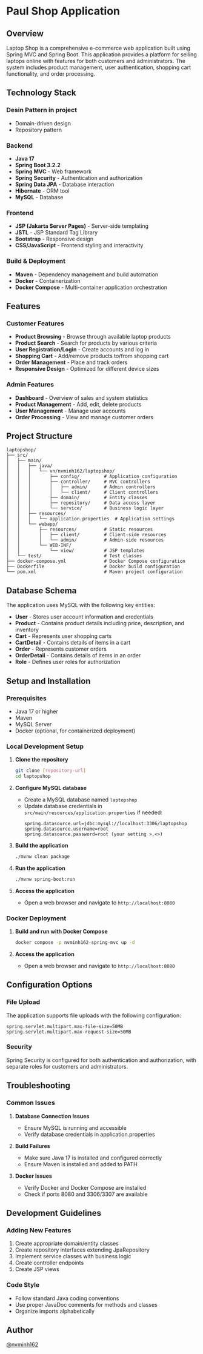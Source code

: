 # Paul Shop Application

## Overview
Laptop Shop is a comprehensive e-commerce web application built using Spring MVC and Spring Boot. This application provides a platform for selling laptops online with features for both customers and administrators. The system includes product management, user authentication, shopping cart functionality, and order processing.

## Technology Stack

### Desin Pattern in project
- Domain-driven design
- Repository pattern

### Backend
- **Java 17**
- **Spring Boot 3.2.2**
- **Spring MVC** - Web framework
- **Spring Security** - Authentication and authorization
- **Spring Data JPA** - Database interaction
- **Hibernate** - ORM tool
- **MySQL** - Database

### Frontend
- **JSP (Jakarta Server Pages)** - Server-side templating
- **JSTL** - JSP Standard Tag Library
- **Bootstrap** - Responsive design
- **CSS/JavaScript** - Frontend styling and interactivity

### Build & Deployment
- **Maven** - Dependency management and build automation
- **Docker** - Containerization
- **Docker Compose** - Multi-container application orchestration

## Features

### Customer Features
- **Product Browsing** - Browse through available laptop products
- **Product Search** - Search for products by various criteria
- **User Registration/Login** - Create accounts and log in
- **Shopping Cart** - Add/remove products to/from shopping cart
- **Order Management** - Place and track orders
- **Responsive Design** - Optimized for different device sizes

### Admin Features
- **Dashboard** - Overview of sales and system statistics
- **Product Management** - Add, edit, delete products
- **User Management** - Manage user accounts
- **Order Processing** - View and manage customer orders

## Project Structure

```
laptopshop/
├── src/
│   ├── main/
│   │   ├── java/
│   │   │   └── vn/nvminh162/laptopshop/
│   │   │       ├── config/         # Application configuration
│   │   │       ├── controller/     # MVC controllers
│   │   │       │   ├── admin/      # Admin controllers
│   │   │       │   └── client/     # Client controllers
│   │   │       ├── domain/         # Entity classes
│   │   │       ├── repository/     # Data access layer
│   │   │       └── service/        # Business logic layer
│   │   ├── resources/
│   │   │   └── application.properties  # Application settings
│   │   └── webapp/
│   │       ├── resources/          # Static resources
│   │       │   ├── client/         # Client-side resources
│   │       │   └── admin/          # Admin-side resources
│   │       └── WEB-INF/
│   │           └── view/           # JSP templates
│   └── test/                       # Test classes
├── docker-compose.yml              # Docker Compose configuration
├── Dockerfile                      # Docker build configuration
└── pom.xml                         # Maven project configuration
```

## Database Schema
The application uses MySQL with the following key entities:
- **User** - Stores user account information and credentials
- **Product** - Contains product details including price, description, and inventory
- **Cart** - Represents user shopping carts
- **CartDetail** - Contains details of items in a cart
- **Order** - Represents customer orders
- **OrderDetail** - Contains details of items in an order
- **Role** - Defines user roles for authorization

## Setup and Installation

### Prerequisites
- Java 17 or higher
- Maven
- MySQL Server
- Docker (optional, for containerized deployment)

### Local Development Setup

1. **Clone the repository**
   ```bash
   git clone [repository-url]
   cd laptopshop
   ```

2. **Configure MySQL database**
   - Create a MySQL database named `laptopshop`
   - Update database credentials in `src/main/resources/application.properties` if needed:
     ```properties
     spring.datasource.url=jdbc:mysql://localhost:3306/laptopshop
     spring.datasource.username=root
     spring.datasource.password=root (your setting >,<>)
     ```

3. **Build the application**
   ```bash
   ./mvnw clean package
   ```

4. **Run the application**
   ```bash
   ./mvnw spring-boot:run
   ```

5. **Access the application**
   - Open a web browser and navigate to `http://localhost:8080`

### Docker Deployment

1. **Build and run with Docker Compose**
   ```bash
   docker compose -p nvminh162-spring-mvc up -d
   ```

2. **Access the application**
   - Open a web browser and navigate to `http://localhost:8080`

## Configuration Options

### File Upload
The application supports file uploads with the following configuration:
```properties
spring.servlet.multipart.max-file-size=50MB
spring.servlet.multipart.max-request-size=50MB
```

### Security
Spring Security is configured for both authentication and authorization, with separate roles for customers and administrators.

## Troubleshooting

### Common Issues
1. **Database Connection Issues**
   - Ensure MySQL is running and accessible
   - Verify database credentials in application.properties

2. **Build Failures**
   - Make sure Java 17 is installed and configured correctly
   - Ensure Maven is installed and added to PATH

3. **Docker Issues**
   - Verify Docker and Docker Compose are installed
   - Check if ports 8080 and 3306/3307 are available

## Development Guidelines

### Adding New Features
1. Create appropriate domain/entity classes
2. Create repository interfaces extending JpaRepository
3. Implement service classes with business logic
4. Create controller endpoints
5. Create JSP views

### Code Style
- Follow standard Java coding conventions
- Use proper JavaDoc comments for methods and classes
- Organize imports alphabetically

## Author
[@nvminh162](https://www.facebook.com/nvminh162)
